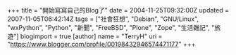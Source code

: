 +++
title = "開始寫寫自己的Blog了"
date = 2004-11-25T09:32:00Z
updated = 2007-11-05T06:42:14Z
tags = ["社會狂想", "Debian", "GNU/Linux", "wxPython", "Python", "新聞", "FreeBSD", "Plone", "Zope", "生活雜記", "旅遊"]
blogimport = true 
[author]
	name = "TerryH"
	uri = "https://www.blogger.com/profile/00198432946574471177"
+++

 
